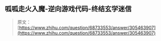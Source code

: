 ## 呱呱走火入魔-逆向游戏代码-终结玄学迷信

> 原文：[https://www.zhihu.com/question/68733553/answer/305463907](https://www.zhihu.com/question/68733553/answer/305463907)


